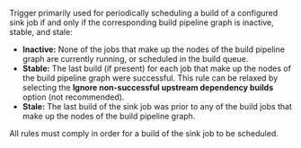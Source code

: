Trigger primarily used for periodically scheduling a build of a configured sink job if and only if the corresponding build pipeline graph is inactive, stable, and stale:

*   **Inactive:** None of the jobs that make up the nodes of the build pipeline graph are currently running, or scheduled in the build queue.
*   **Stable:** The last build (if present) for each job that make up the nodes of the build pipeline graph were successful. This rule can be relaxed by selecting the <b>Ignore non-successful upstream dependency builds</b> option (not recommended).
*   **Stale:** The last build of the sink job was prior to any of the build jobs that make up the nodes of the build pipeline graph.
  
All rules must comply in order for a build of the sink job to be scheduled.
